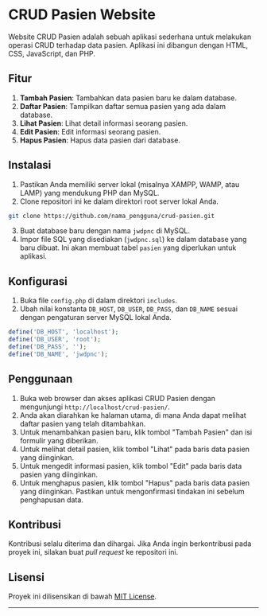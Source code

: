 
# CRUD Pasien Website

Website CRUD Pasien adalah sebuah aplikasi sederhana untuk melakukan operasi CRUD terhadap data pasien. Aplikasi ini dibangun dengan HTML, CSS, JavaScript, dan PHP.

## Fitur

1. **Tambah Pasien**: Tambahkan data pasien baru ke dalam database.
2. **Daftar Pasien**: Tampilkan daftar semua pasien yang ada dalam database.
3. **Lihat Pasien**: Lihat detail informasi seorang pasien.
4. **Edit Pasien**: Edit informasi seorang pasien.
5. **Hapus Pasien**: Hapus data pasien dari database.

## Instalasi

1. Pastikan Anda memiliki server lokal (misalnya XAMPP, WAMP, atau LAMP) yang mendukung PHP dan MySQL.
2. Clone repositori ini ke dalam direktori root server lokal Anda.

```bash
git clone https://github.com/nama_pengguna/crud-pasien.git
```

3. Buat database baru dengan nama `jwdpnc` di MySQL.
4. Impor file SQL yang disediakan (`jwdpnc.sql`) ke dalam database yang baru dibuat. Ini akan membuat tabel `pasien` yang diperlukan untuk aplikasi.

## Konfigurasi

1. Buka file `config.php` di dalam direktori `includes`.
2. Ubah nilai konstanta `DB_HOST`, `DB_USER`, `DB_PASS`, dan `DB_NAME` sesuai dengan pengaturan server MySQL lokal Anda.

```php
define('DB_HOST', 'localhost');
define('DB_USER', 'root');
define('DB_PASS', '');
define('DB_NAME', 'jwdpnc');
```

## Penggunaan

1. Buka web browser dan akses aplikasi CRUD Pasien dengan mengunjungi `http://localhost/crud-pasien/`.
2. Anda akan diarahkan ke halaman utama, di mana Anda dapat melihat daftar pasien yang telah ditambahkan.
3. Untuk menambahkan pasien baru, klik tombol "Tambah Pasien" dan isi formulir yang diberikan.
4. Untuk melihat detail pasien, klik tombol "Lihat" pada baris data pasien yang diinginkan.
5. Untuk mengedit informasi pasien, klik tombol "Edit" pada baris data pasien yang diinginkan.
6. Untuk menghapus pasien, klik tombol "Hapus" pada baris data pasien yang diinginkan. Pastikan untuk mengonfirmasi tindakan ini sebelum penghapusan data.

## Kontribusi

Kontribusi selalu diterima dan dihargai. Jika Anda ingin berkontribusi pada proyek ini, silakan buat _pull request_ ke repositori ini.

## Lisensi

Proyek ini dilisensikan di bawah [MIT License](LICENSE).

---
